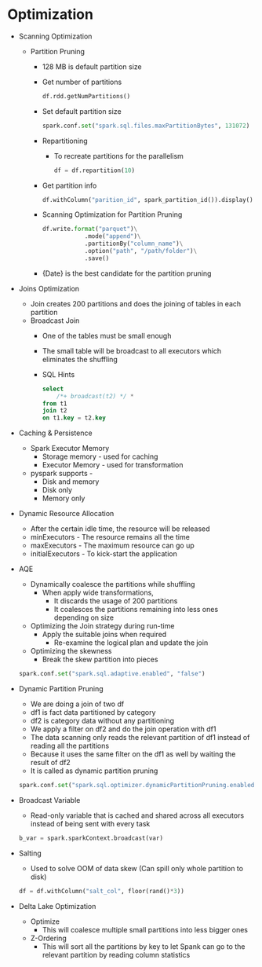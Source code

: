 # Optimization

- Scanning Optimization
    - Partition Pruning
        - 128 MB is default partition size
        - Get number of partitions
            
            ```python
            df.rdd.getNumPartitions()
            ```
            
        - Set default partition size
            
            ```python
            spark.conf.set("spark.sql.files.maxPartitionBytes", 131072)
            ```
            
        - Repartitioning
            - To recreate partitions for the parallelism
                
                ```python
                df = df.repartition(10)
                ```
                
        - Get partition info
            
            ```python
            df.withColumn("parition_id", spark_partition_id()).display()
            ```
            
        - Scanning Optimization for Partition Pruning
            
            ```python
            df.write.format("parquet")\
            			.mode("append")\
            			.partitionBy("column_name")\
            			.option("path", "/path/folder")\
            			.save()
            ```
            
        - {Date} is the best candidate for the partition pruning
- Joins Optimization
    - Join creates 200 partitions and does the joining of tables in each partition
    - Broadcast Join
        - One of the tables must be small enough
        - The small table will be broadcast to all executors which eliminates the shuffling
        - SQL Hints
            
            ```sql
            select
            	/*+ broadcast(t2) */ *
            from t1
            join t2
            on t1.key = t2.key
            ```
            
- Caching & Persistence
    - Spark Executor Memory
        - Storage memory - used for caching
        - Executor Memory - used for transformation
    - pyspark supports -
        - Disk and memory
        - Disk only
        - Memory only
- Dynamic Resource Allocation
    - After the certain idle time, the resource will be released
    - minExecutors - The resource remains all the time
    - maxExecutors - The maximum resource can go up
    - initialExecutors - To kick-start the application
- AQE
    - Dynamically coalesce the partitions while shuffling
        - When apply wide transformations,
            - It discards the usage of 200 partitions
            - It coalesces the partitions remaining into less ones depending on size
    - Optimizing the Join strategy during run-time
        - Apply the suitable joins when required
            - Re-examine the logical plan and update the join
    - Optimizing the skewness
        - Break the skew partition into pieces
    
    ```python
    spark.conf.set("spark.sql.adaptive.enabled", "false")
    ```
    
- Dynamic Partition Pruning
    - We are doing a join of two df
    - df1 is fact data partitioned by category
    - df2 is category data without any partitioning
    - We apply a filter on df2 and do the join operation with df1
    - The data scanning only reads the relevant partition of df1 instead of reading all the partitions
    - Because it uses the same filter on the df1 as well by waiting the result of df2
    - It is called as dynamic partition pruning
    
    ```python
    spark.conf.set("spark.sql.optimizer.dynamicPartitionPruning.enabled", "false")
    ```
    
- Broadcast Variable
    - Read-only variable that is cached and shared across all executors instead of being sent with every task
    
    ```python
    b_var = spark.sparkContext.broadcast(var)
    ```
    
- Salting
    - Used to solve OOM of data skew (Can spill only whole partition to disk)
    
    ```python
    df = df.withColumn("salt_col", floor(rand()*3))
    ```
    
- Delta Lake Optimization
    - Optimize
        - This will coalesce multiple small partitions into less bigger ones
    - Z-Ordering
        - This will sort all the partitions by key to let Spank can go to the relevant partition by reading column statistics